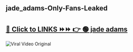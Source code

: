 
 ## jade_adams-Only-Fans-Leaked

# <h2><a href="https://clipsfans.com/jade_adams&ref=git">🔗 Click to LINKS ⏩⏩ 👉 🟢 jade adams </a></h2>

<a href="https://clipsfans.com/jade_adams&ref=git" rel="nofollow" data-target="animated-image.originalLink"><img src="https://i.ibb.co.com/xMMVF88/686577567.gif" alt="Viral Video Original" style="max-width: 100%; display: inline-block;" data-target="animated-image.originalImage"></a>
